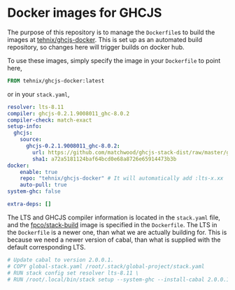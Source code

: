 # Docker images for GHCJS
The purpose of this repository is to manage the `Dockerfile`s to build the images at [tehnix/ghcjs-docker](https://hub.docker.com/r/tehnix/ghcjs-docker). This is set up as an automated build repository, so changes here will trigger builds on docker hub.

To use these images, simply specify the image in your `Dockerfile` to point here,

```Dockerfile
FROM tehnix/ghcjs-docker:latest
```

or in your `stack.yaml`,

```yaml
resolver: lts-8.11
compiler: ghcjs-0.2.1.9008011_ghc-8.0.2
compiler-check: match-exact
setup-info:
  ghcjs:
    source:
      ghcjs-0.2.1.9008011_ghc-8.0.2:
        url: https://github.com/matchwood/ghcjs-stack-dist/raw/master/ghcjs-0.2.1.9008011.tar.gz
        sha1: a72a5181124baf64bcd0e68a8726e65914473b3b
docker:
    enable: true
    repo: "tehnix/ghcjs-docker" # It will automatically add :lts-x.xx
    auto-pull: true
system-ghc: false

extra-deps: []
```

The LTS and GHCJS compiler information is located in the `stack.yaml` file, and the [fpco/stack-build](https://hub.docker.com/r/fpco/stack-build/) image is specified in the `Dockerfile`. The LTS in the `Dockerfile` is a newer one, than what we are actually building for. This is because we need a newer version of cabal, than what is supplied with the default corresponding LTS.


```Dockerfile
# Update cabal to version 2.0.0.1.
# COPY global-stack.yaml /root/.stack/global-project/stack.yaml
# RUN stack config set resolver lts-8.11 \
# RUN /root/.local/bin/stack setup --system-ghc --install-cabal 2.0.0.1
```
